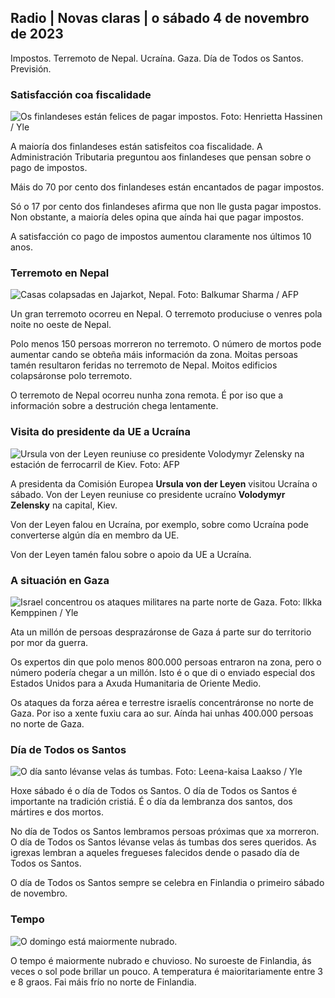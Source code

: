 ## Radio \| Novas claras \| o sábado 4 de novembro de 2023

Impostos. Terremoto de Nepal. Ucraína. Gaza. Día de Todos os Santos. Previsión.

### Satisfacción coa fiscalidade

![Os finlandeses están felices de pagar impostos. Foto: Henrietta Hassinen / Yle](https://images.cdn.yle.fi/image/upload/c_crop,h_3061,w_5443,x_0,y_226/ar_1.7777777777777777,c_fill,g_faces,h_6710,wd_r1_671.q_auto:eco/f_auto/fl_lossy/v1692510416/39-115736664dc9b0569c81)

A maioría dos finlandeses están satisfeitos coa fiscalidade. A Administración Tributaria preguntou aos finlandeses que pensan sobre o pago de impostos.

Máis do 70 por cento dos finlandeses están encantados de pagar impostos.

Só o 17 por cento dos finlandeses afirma que non lle gusta pagar impostos. Non obstante, a maioría deles opina que aínda hai que pagar impostos.

A satisfacción co pago de impostos aumentou claramente nos últimos 10 anos.

### Terremoto en Nepal

![Casas colapsadas en Jajarkot, Nepal. Foto: Balkumar Sharma / AFP](https://images.cdn.yle.fi/image/upload/c_crop,h_1350,w_2400,x_0,y_51/ar_1.7777777777777777,c_fill,g_faces,h_675,/0,w_r1_201,/0_rq_auto:eco/f_auto/fl_lossy/v1699091137/39-1195827654612690580a)

Un gran terremoto ocorreu en Nepal. O terremoto produciuse o venres pola noite no oeste de Nepal.

Polo menos 150 persoas morreron no terremoto. O número de mortos pode aumentar cando se obteña máis información da zona. Moitas persoas tamén resultaron feridas no terremoto de Nepal. Moitos edificios colapsáronse polo terremoto.

O terremoto de Nepal ocorreu nunha zona remota. É por iso que a información sobre a destrución chega lentamente.

### Visita do presidente da UE a Ucraína

![Ursula von der Leyen reuniuse co presidente Volodymyr Zelensky na estación de ferrocarril de Kiev. Foto: AFP](https://images.cdn.yle.fi/image/upload/c_crop,h_1687,w_3000,x_0,y_305/ar_1.777777777777777,c_fill,g_faces,h_675,w_1201:eco/0dp_auto/f_auto/fl_lossy/v1699098434/39-119583265462e51258c1)

A presidenta da Comisión Europea **Ursula von der Leyen** visitou Ucraína o sábado. Von der Leyen reuniuse co presidente ucraíno **Volodymyr Zelensky** na capital, Kiev.

Von der Leyen falou en Ucraína, por exemplo, sobre como Ucraína pode converterse algún día en membro da UE.

Von der Leyen tamén falou sobre o apoio da UE a Ucraína.

### A situación en Gaza

![Israel concentrou os ataques militares na parte norte de Gaza. Foto: Ilkka Kemppinen / Yle](https://images.cdn.yle.fi/image/upload/c_crop,h_1121,w_1994,x_5,y_0/ar_1.7777777777777777,c_fill,g_faces,h_671,/0_r1_201,/0_rq_auto:eco/f_auto/fl_lossy/v1699023208/39-1195711654506b2bc2d4)

Ata un millón de persoas desprazáronse de Gaza á parte sur do territorio por mor da guerra.

Os expertos din que polo menos 800.000 persoas entraron na zona, pero o número podería chegar a un millón. Isto é o que di o enviado especial dos Estados Unidos para a Axuda Humanitaria de Oriente Medio.

Os ataques da forza aérea e terrestre israelís concentráronse no norte de Gaza. Por iso a xente fuxiu cara ao sur. Aínda hai unhas 400.000 persoas no norte de Gaza.

### Día de Todos os Santos

![O día santo lévanse velas ás tumbas. Foto: Leena-kaisa Laakso / Yle](https://images.cdn.yle.fi/image/upload/c_crop,h_2268,w_4032,x_0,y_435/ar_1.7777777777777777,c_fill,g_faces,w_1200,w_1200.0/q_auto:eco/f_auto/fl_lossy/v1699101771/39-119586665463c1d71d1c)

Hoxe sábado é o día de Todos os Santos. O día de Todos os Santos é importante na tradición cristiá. É o día da lembranza dos santos, dos mártires e dos mortos.

No día de Todos os Santos lembramos persoas próximas que xa morreron. O día de Todos os Santos lévanse velas ás tumbas dos seres queridos. As igrexas lembran a aqueles fregueses falecidos dende o pasado día de Todos os Santos.

O día de Todos os Santos sempre se celebra en Finlandia o primeiro sábado de novembro.

### Tempo

![O domingo está maiormente nubrado.](https://images.cdn.yle.fi/image/upload/c_crop,h_1080,w_1919,x_0,y_0/ar_1.7777777777777777,c_fill,g_faces,h_675,/0_p1201./0_p1201/q_auto:eco/f_auto/fl_lossy/v1699111715/39-1195891654662ff4432c)

O tempo é maiormente nubrado e chuvioso. No suroeste de Finlandia, ás veces o sol pode brillar un pouco. A temperatura é maioritariamente entre 3 e 8 graos. Fai máis frío no norte de Finlandia.